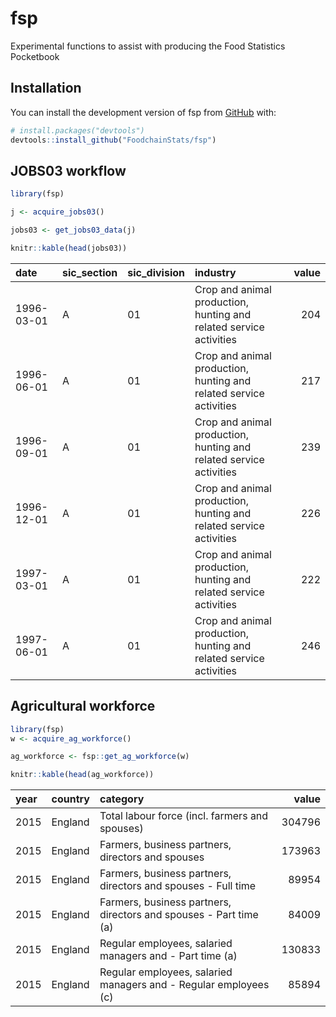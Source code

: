 
<!-- README.md is generated from README.Rmd. Please edit that file -->

# fsp

<!-- badges: start -->
<!-- badges: end -->

Experimental functions to assist with producing the Food Statistics
Pocketbook

## Installation

You can install the development version of fsp from
[GitHub](https://github.com/) with:

``` r
# install.packages("devtools")
devtools::install_github("FoodchainStats/fsp")
```

## JOBS03 workflow

``` r
library(fsp)

j <- acquire_jobs03()

jobs03 <- get_jobs03_data(j)

knitr::kable(head(jobs03))
```

| date       | sic_section | sic_division | industry                                                           | value |
|:-----------|:------------|:-------------|:-------------------------------------------------------------------|------:|
| 1996-03-01 | A           | 01           | Crop and animal production, hunting and related service activities |   204 |
| 1996-06-01 | A           | 01           | Crop and animal production, hunting and related service activities |   217 |
| 1996-09-01 | A           | 01           | Crop and animal production, hunting and related service activities |   239 |
| 1996-12-01 | A           | 01           | Crop and animal production, hunting and related service activities |   226 |
| 1997-03-01 | A           | 01           | Crop and animal production, hunting and related service activities |   222 |
| 1997-06-01 | A           | 01           | Crop and animal production, hunting and related service activities |   246 |

## Agricultural workforce

``` r
library(fsp)
w <- acquire_ag_workforce()

ag_workforce <- fsp::get_ag_workforce(w)

knitr::kable(head(ag_workforce))
```

| year | country | category                                                          |  value |
|:-----|:--------|:------------------------------------------------------------------|-------:|
| 2015 | England | Total labour force (incl. farmers and spouses)                    | 304796 |
| 2015 | England | Farmers, business partners, directors and spouses                 | 173963 |
| 2015 | England | Farmers, business partners, directors and spouses - Full time     |  89954 |
| 2015 | England | Farmers, business partners, directors and spouses - Part time (a) |  84009 |
| 2015 | England | Regular employees, salaried managers and - Part time (a)          | 130833 |
| 2015 | England | Regular employees, salaried managers and - Regular employees (c)  |  85894 |
